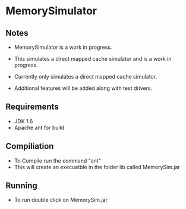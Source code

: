 # MemorySimulator

## Notes

* MemorySimulator is a work in progress. 

* This simulates a direct mapped cache simulator and is a work in progress. 
* Currently only simulates a direct mapped cache simulator. 
* Additional features will be added along with test drivers. 

## Requirements 

* JDK 1.6 
* Apache ant for build 

## Compiliation

* To Compile run the command "ant"
* This will create an execuatble in the folder lib called MemorySim.jar 

## Running

* To run double click on MemorySim.jar 
